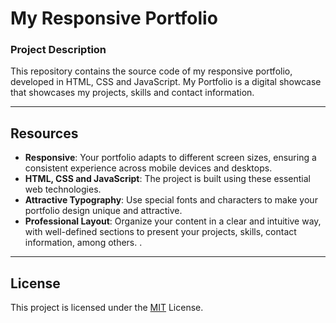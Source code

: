 # My Responsive Portfolio

### Project Description
This repository contains the source code of my responsive portfolio, developed in HTML, CSS and JavaScript. My Portfolio is a digital showcase that showcases my projects, skills and contact information.


-----

## Resources

- **Responsive**: Your portfolio adapts to different screen sizes, ensuring a consistent experience across mobile devices and desktops.
- **HTML, CSS and JavaScript**: The project is built using these essential web technologies.
- **Attractive Typography**: Use special fonts and characters to make your portfolio design unique and attractive.
- **Professional Layout**: Organize your content in a clear and intuitive way, with well-defined sections to present your projects, skills, contact information, among others.
.
-----

## License

This project is licensed under the [MIT](LICENSE) License.
